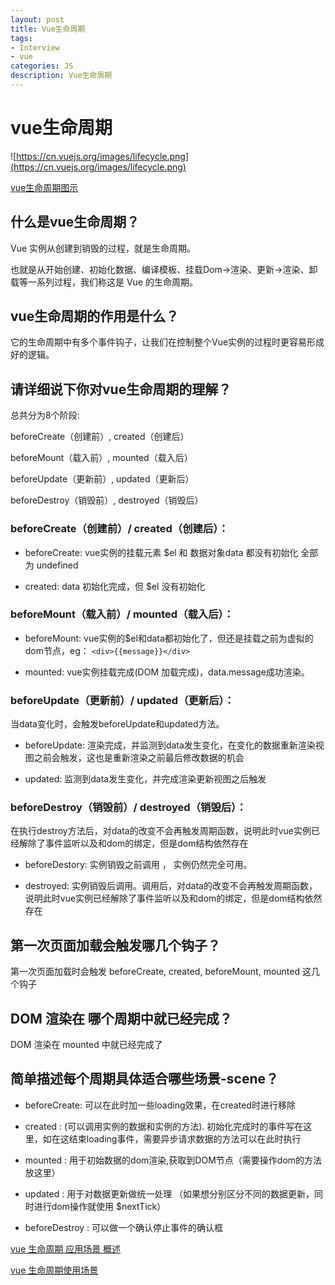 ```yaml
---
layout: post
title: Vue生命周期
tags:
- Interview
- vue
categories: JS
description: Vue生命周期
---
```



# vue生命周期

![https://cn.vuejs.org/images/lifecycle.png](https://cn.vuejs.org/images/lifecycle.png)

[vue生命周期图示](https://cn.vuejs.org/v2/guide/instance.html#%E7%94%9F%E5%91%BD%E5%91%A8%E6%9C%9F%E5%9B%BE%E7%A4%BA)

## 什么是vue生命周期？

Vue 实例从创建到销毁的过程，就是生命周期。

也就是从开始创建、初始化数据、编译模板、挂载Dom→渲染、更新→渲染、卸载等一系列过程，我们称这是 Vue 的生命周期。

## vue生命周期的作用是什么？

它的生命周期中有多个事件钩子，让我们在控制整个Vue实例的过程时更容易形成好的逻辑。


## 请详细说下你对vue生命周期的理解？

总共分为8个阶段:

beforeCreate（创建前）, created（创建后） 

beforeMount（载入前）, mounted（载入后） 

beforeUpdate（更新前）, updated（更新后） 

beforeDestroy（销毁前）, destroyed（销毁后）


### beforeCreate（创建前）/ created（创建后）：

+ beforeCreate: vue实例的挂载元素 \$el 和 数据对象data 都没有初始化 全部为 undefined 

+ created: data 初始化完成，但 $el 没有初始化 

### beforeMount（载入前）/ mounted（载入后）：

+ beforeMount: vue实例的$el和data都初始化了，但还是挂载之前为虚拟的dom节点，eg： `<div>{{message}}</div>` 

+ mounted: vue实例挂载完成(DOM 加载完成)，data.message成功渲染。

### beforeUpdate（更新前）/ updated（更新后）：

当data变化时，会触发beforeUpdate和updated方法。

+ beforeUpdate: 渲染完成，并监测到data发生变化，在变化的数据重新渲染视图之前会触发，这也是重新渲染之前最后修改数据的机会 

+ updated: 监测到data发生变化，并完成渲染更新视图之后触发

### beforeDestroy（销毁前）/ destroyed（销毁后）：

在执行destroy方法后，对data的改变不会再触发周期函数，说明此时vue实例已经解除了事件监听以及和dom的绑定，但是dom结构依然存在

+ beforeDestory: 实例销毁之前调用 ， 实例仍然完全可用。 

+ destroyed: 实例销毁后调用。调用后，对data的改变不会再触发周期函数，说明此时vue实例已经解除了事件监听以及和dom的绑定，但是dom结构依然存在

## 第一次页面加载会触发哪几个钩子？

第一次页面加载时会触发 beforeCreate, created, beforeMount, mounted 这几个钩子

## DOM 渲染在 哪个周期中就已经完成？

DOM 渲染在 mounted 中就已经完成了


## 简单描述每个周期具体适合哪些场景-scene？ 

- beforeCreate: 可以在此时加一些loading效果，在created时进行移除

- created : (可以调用实例的数据和实例的方法). 初始化完成时的事件写在这里，如在这结束loading事件，需要异步请求数据的方法可以在此时执行

- mounted : 用于初始数据的dom渲染,获取到DOM节点（需要操作dom的方法放这里）

- updated : 用于对数据更新做统一处理 （如果想分别区分不同的数据更新，同时进行dom操作就使用 $nextTick）

- beforeDestroy : 可以做一个确认停止事件的确认框 


[vue 生命周期 应用场景 概述](https://blog.csdn.net/m0_37805167/article/details/79655346)

[vue 生命周期使用场景](https://www.cnblogs.com/Breaveleon/p/6664503.html)


